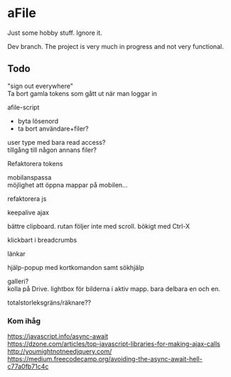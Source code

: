 # aFile
Just some hobby stuff. Ignore it.

Dev branch. The project is very much in progress and not very functional.


## Todo
"sign out everywhere"  
Ta bort gamla tokens som gått ut när man loggar in

afile-script  
* byta lösenord   
* ta bort användare+filer?

user type med bara read access?  
tillgång till någon annans filer?

Refaktorera tokens

mobilanspassa  
möjlighet att öppna mappar på mobilen...

refaktorera js

keepalive ajax

bättre clipboard. rutan följer inte med scroll. bökigt med Ctrl-X

klickbart i breadcrumbs

länkar

hjälp-popup med kortkomandon samt sökhjälp

galleri?  
kolla på Drive. lightbox för bilderna i aktiv mapp. bara delbara en och en. 

totalstorleksgräns/räknare??

### Kom ihåg

https://javascript.info/async-await  
https://dzone.com/articles/top-javascript-libraries-for-making-ajax-calls  
http://youmightnotneedjquery.com/  
https://medium.freecodecamp.org/avoiding-the-async-await-hell-c77a0fb71c4c  
